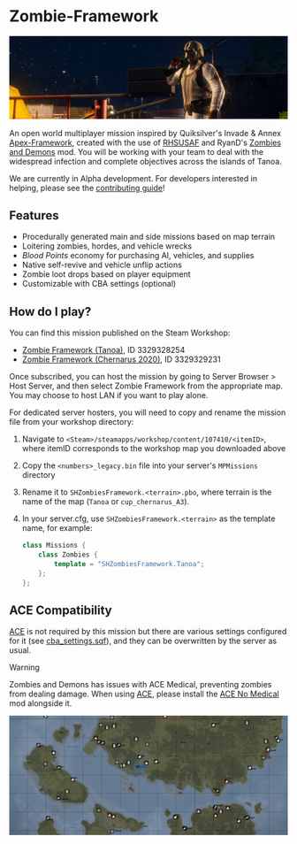 # Zombie-Framework

![](docs/images/banner_2.jpg)

An open world multiplayer mission inspired by Quiksilver's Invade & Annex
[Apex-Framework], created with the use of [RHSUSAF] and RyanD's
[Zombies and Demons] mod.
You will be working with your team to deal with the widespread infection
and complete objectives across the islands of Tanoa.

We are currently in Alpha development. For developers interested in helping,
please see the [contributing guide]!

## Features

- Procedurally generated main and side missions based on map terrain
- Loitering zombies, hordes, and vehicle wrecks
- *Blood Points* economy for purchasing AI, vehicles, and supplies
- Native self-revive and vehicle unflip actions
- Zombie loot drops based on player equipment
- Customizable with CBA settings (optional)

## How do I play?

You can find this mission published on the Steam Workshop:

- [Zombie Framework (Tanoa)](https://steamcommunity.com/sharedfiles/filedetails/?id=3329328254), ID 3329328254
- [Zombie Framework (Chernarus 2020)](https://steamcommunity.com/sharedfiles/filedetails/?id=3329329231), ID 3329329231

Once subscribed, you can host the mission by going to Server Browser > Host Server,
and then select Zombie Framework from the appropriate map.
You may choose to host LAN if you want to play alone.

For dedicated server hosters, you will need to copy and rename the mission file
from your workshop directory:
1. Navigate to `<Steam>/steamapps/workshop/content/107410/<itemID>`,
   where itemID corresponds to the workshop map you downloaded above
2. Copy the `<numbers>_legacy.bin` file into your server's `MPMissions` directory
3. Rename it to `SHZombiesFramework.<terrain>.pbo`, where terrain is the name
   of the map (`Tanoa` or `cup_chernarus_A3`).
4. In your server.cfg, use `SHZombiesFramework.<terrain>` as the template name,
   for example:

   ```cpp
   class Missions {
       class Zombies {
           template = "SHZombiesFramework.Tanoa";
       };
   };
   ```

## ACE Compatibility

[ACE] is not required by this mission but there are various settings configured
for it (see [cba_settings.sqf]), and they can be overwritten by the server as usual.

> [!WARNING]
> Zombies and Demons has issues with ACE Medical, preventing zombies from
> dealing damage. When using [ACE], please install the [ACE No Medical] mod
> alongside it.

![](docs/images/banner_1.jpg)

[Zombies and Demons]: https://steamcommunity.com/sharedfiles/filedetails/?id=501966277
[RHSUSAF]: https://steamcommunity.com/sharedfiles/filedetails/?id=843577117
[Apex-Framework]: https://github.com/auQuiksilver/Apex-Framework
[contributing guide]: /CONTRIBUTING.md
[ACE]: https://steamcommunity.com/sharedfiles/filedetails/?id=463939057
[cba_settings.sqf]: /SHZombiesFramework.Tanoa/cba_settings.sqf
[ACE No Medical]: https://steamcommunity.com/sharedfiles/filedetails/?id=3053169823
